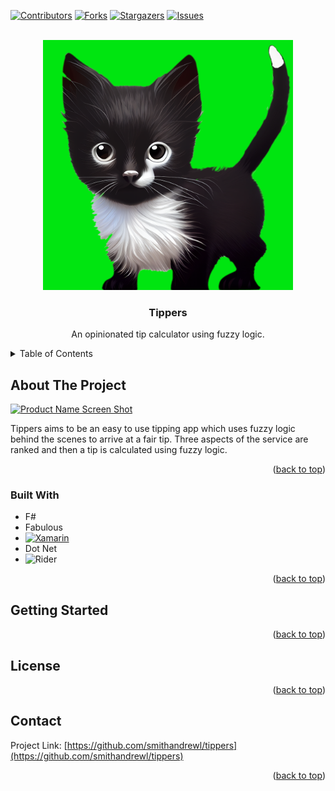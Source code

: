<a name="readme-top"></a>

<!-- PROJECT SHIELDS -->
[![Contributors][contributors-shield]][contributors-url]
[![Forks][forks-shield]][forks-url]
[![Stargazers][stars-shield]][stars-url]
[![Issues][issues-shield]][issues-url]

<!-- PROJECT LOGO -->
<br />
<div align="center">
  <a href="https://github.com/smithandrewl/tippers">
    <img src="Tippy-1024.png" alt="Logo" width="400" height="400">
  </a>

<h3 align="center">Tippers</h3>

  <p align="center">
    An opinionated tip calculator using fuzzy logic.
    <br />
  </p>
</div>

<!-- TABLE OF CONTENTS -->
<details>
  <summary>Table of Contents</summary>
  <ol>
    <li>
      <a href="#about-the-project">About The Project</a>
      <ul>
        <li><a href="#built-with">Built With</a></li>
      </ul>
    </li>
    <li>
      <a href="#getting-started">Getting Started</a>
    </li>
    <li><a href="#license">License</a></li>
    <li><a href="#contact">Contact</a></li>
  </ol>
</details>



<!-- ABOUT THE PROJECT -->
## About The Project

[![Product Name Screen Shot][product-screenshot]](https://example.com)

Tippers aims to be an easy to use tipping app which uses fuzzy logic behind the
scenes to arrive at a fair tip. Three aspects of the service are ranked and then
a tip is calculated using fuzzy logic.

<p align="right">(<a href="#readme-top">back to top</a>)</p>

### Built With

* F#
* Fabulous
* [![Xamarin][Xamarin]][Xamarin-url]
* Dot Net
* ![Rider](https://img.shields.io/badge/Rider-000000.svg?style=for-the-badge&logo=Rider&logoColor=white&color=black&labelColor=crimson)

<p align="right">(<a href="#readme-top">back to top</a>)</p>



<!-- GETTING STARTED -->
## Getting Started
<p align="right">(<a href="#readme-top">back to top</a>)</p>

<!-- LICENSE -->
## License

<p align="right">(<a href="#readme-top">back to top</a>)</p>



<!-- CONTACT -->
## Contact
Project Link: [https://github.com/smithandrewl/tippers](https://github.com/smithandrewl/tippers)

<p align="right">(<a href="#readme-top">back to top</a>)</p>

<!-- MARKDOWN LINKS & IMAGES -->
<!-- https://www.markdownguide.org/basic-syntax/#reference-style-links -->

[contributors-shield]: https://img.shields.io/github/contributors/smithandrewl/tippers.svg?style=for-the-badge
[contributors-url]: https://github.com/smithandrewl/tippers/graphs/contributors
[forks-shield]: https://img.shields.io/github/forks/smithandrewl/tippers.svg?style=for-the-badge
[forks-url]: https://github.com/smithandrewl/tippers/network/members
[stars-shield]: https://img.shields.io/github/stars/smithandrewl/tippers.svg?style=for-the-badge
[stars-url]: https://github.com/smithandrewl/tippers/stargazers
[issues-shield]: https://img.shields.io/github/issues/smithandrewl/tippers.svg?style=for-the-badge
[issues-url]: https://github.com/smithandrewl/tippers/issues
[product-screenshot]: images/screenshot.png

[Xamarin]: https://img.shields.io/badge/Xamarin-3498DB?style=for-the-badge&logo=xamarin&logoColor=white
[Xamarin-url]: https://dotnet.microsoft.com/en-us/apps/xamarin
